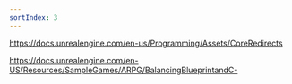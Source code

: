 ```yaml
---
sortIndex: 3
---
```


<https://docs.unrealengine.com/en-us/Programming/Assets/CoreRedirects>

<https://docs.unrealengine.com/en-US/Resources/SampleGames/ARPG/BalancingBlueprintandC->
